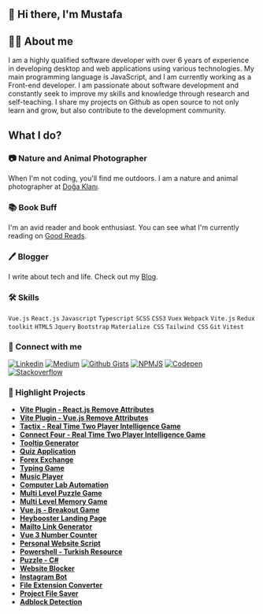 ## 👋 Hi there, I'm Mustafa

## 👨‍💻 About me

I am a highly qualified software developer with over 6 years of experience in developing desktop and web applications using various technologies. My main programming language is JavaScript, and I am currently working as a Front-end developer. I am passionate about software development and constantly seek to improve my skills and knowledge through research and self-teaching. I share my projects on Github as open source to not only learn and grow, but also contribute to the development community.

## What I do?

### 📷 Nature and Animal Photographer
When I'm not coding, you'll find me outdoors. I am a nature and animal photographer at [Doğa Klanı](l[ink-to-Nat](https://instagram.com/dogaklani)).

### 📚 Book Buff
I'm an avid reader and book enthusiast. You can see what I'm currently reading on [Good Reads]([your-Goodreads-link](https://goodreads.com/mustafadalga)).

### 🖊️ Blogger
I write about tech and life. Check out my [Blog]([your-blog-link](https://medium.com/@mustafadalga)).


### 🛠 Skills
`Vue.js` `React.js` `Javascript` `Typescript` `SCSS` `CSS3` `Vuex` `Webpack` `Vite.js` `Redux toolkit` `HTML5` `Jquery` `Bootstrap` `Materialize CSS` `Tailwind CSS` `Git` `Vitest`

### 🔗 Connect with me
[![Linkedin](https://img.shields.io/badge/-Linkedin-blue?style=flat-square&logo=Linkedin&logoColor=white&link=LINK_TO_LINKEDIN)](https://linkedin.com/in/mustafadalga/)
[![Medium](https://img.shields.io/badge/-Medium-000?style=flat-square&logo=Medium&logoColor=white&link=LINK_TO_MEDIUM)](https://medium.com/@mustafadalga)
[![Github Gists](https://img.shields.io/badge/-Github_Gists-000?style=flat-square&logo=Github&logoColor=white&link=LINK_TO_GITHUB_GISTS)](https://gist.github.com/mustafadalga)
[![NPMJS](https://img.shields.io/badge/-NPMJS-CB3837?style=flat-square&logo=npm&logoColor=white&link=LINK_TO_NPMJS)](https://www.npmjs.com/~mustafadalga)
[![Codepen](https://img.shields.io/badge/-Codepen-000?style=flat-square&logo=Codepen&logoColor=white&link=LINK_TO_CODEPEN)](https://codepen.io/mustafadalga)
[![Stackoverflow](https://img.shields.io/badge/-Stackoverflow-FE7A16?style=flat-square&logo=Stackoverflow&logoColor=white&link=LINK_TO_STACKOVERFLOW)](https://stackoverflow.com/users/10636297/mustafa)

### 🌟 Highlight Projects
*  **[Vite Plugin - React.js Remove Attributes](https://www.npmjs.com/package/react-remove-attr)**
* **[Vite Plugin - Vue.js Remove Attributes](https://www.npmjs.com/package/remove-attr)**
* **[Tactix - Real Time Two Player Intelligence Game](https://github.com/mustafadalga/tactix)**
* **[Connect Four - Real Time Two Player Intelligence Game](https://github.com/mustafadalga/dortleme)**
* **[Tooltip Generator](https://github.com/mustafadalga/tooltip-generator)**
* **[Quiz Application](https://github.com/mustafadalga/quiz-app)**
* **[Forex Exchange](https://github.com/mustafadalga/forex-exchange)**
* **[Typing Game](https://github.com/mustafadalga/typing-game)**
* **[Music Player](https://github.com/mustafadalga/music-player)**
* **[Computer Lab Automation](https://github.com/mustafadalga/bilgisayar-lab-otomasyonu)**
* **[Multi Level Puzzle Game](https://github.com/mustafadalga/puzzle)**
* **[Multi Level Memory Game](https://github.com/mustafadalga/memory-game)**
* **[Vue.js - Breakout Game](https://github.com/mustafadalga/breakout-game)**
* **[Heybooster Landing Page](https://github.com/mustafadalga/heybooster-landing-page-2)**
* **[Mailto Link Generator](https://github.com/mustafadalga/mailto-link-generator)**
* **[Vue 3 Number Counter](https://www.npmjs.com/package/vue3-number-counter)**
* **[Personal Website Script](https://github.com/mustafadalga/PHP-Kisisel-Website-Scripti)**
* **[Powershell - Turkish Resource](https://github.com/mustafadalga/powershell)**
* **[Puzzle - C#](https://github.com/mustafadalga/puzzle-game)**
* **[Website Blocker](https://github.com/mustafadalga/website-blocker)**
* **[Instagram Bot](https://github.com/mustafadalga/Instagram-Bot)**
* **[File Extension Converter](https://github.com/mustafadalga/file-extension-converter)**
* **[Project File Saver](https://github.com/mustafadalga/project-file-saver)**
* **[Adblock Detection](https://github.com/mustafadalga/adblock-detection)**

